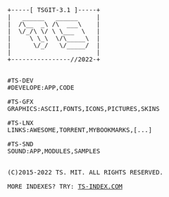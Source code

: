 <PRE>
+-----[ TSGIT-3.1 ]-----+
|   ______   ______     |
|  /\__  _\ /\  ___\    |
|  \/_/\ \/ \ \___  \   |
|     \ \_\  \/\_____\  |
|      \/_/   \/_____/  |
|                       |
+----------------//2022-+


#TS-DEV
#DEVELOPE:APP,CODE

#TS-GFX
GRAPHICS:ASCII,FONTS,ICONS,PICTURES,SKINS

#TS-LNX
LINKS:AWESOME,TORRENT,MYBOOKMARKS,[...]

#TS-SND
SOUND:APP,MODULES,SAMPLES


(C)2015-2022 TS. MIT. ALL RIGHTS RESERVED.
  
MORE INDEXES? TRY: <a href="HTTP://TS-INDEX.COM">TS-INDEX.COM</a>
</PRE>
